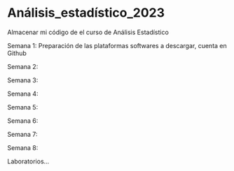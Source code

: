 # Análisis_estadístico_2023
Almacenar mi código de el curso de Análisis Estadístico 

Semana 1: Preparación de las plataformas softwares a descargar, cuenta en Github

Semana 2:

Semana 3:

Semana 4:

Semana 5:

Semana 6:

Semana 7:

Semana 8:

Laboratorios...
